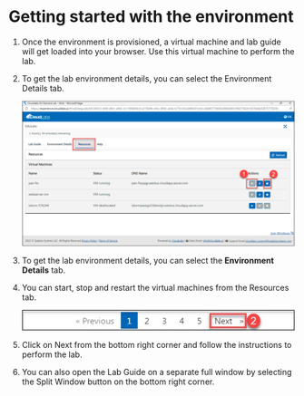 # Getting started with the environment

1. Once the environment is provisioned, a virtual machine and lab guide will get loaded into your browser. Use this virtual machine to perform the lab.

1. To get the lab environment details, you can select the Environment Details tab.
 
     ![](../images/image031.png)

1. To get the lab environment details, you can select the **Environment Details** tab.

1. You can start, stop and restart the virtual machines from the Resources tab.

      ![](../images/image-901.jpg)

1. Click on Next from the bottom right corner and follow the instructions to perform the lab.

1. You can also open the Lab Guide on a separate full window by selecting the Split Window button on the bottom right corner.
